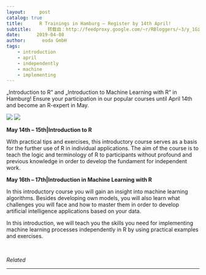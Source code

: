 ```yaml
---
layout:     post
catalog: true
title:      R Trainings in Hamburg – Register by 14th April!
subtitle:      转载自：http://feedproxy.google.com/~r/RBloggers/~3/y_1GiMTmBGI/
date:      2019-04-08
author:      eoda GmbH
tags:
    - introduction
    - april
    - independently
    - machine
    - implementing
---
```






„Introduction to R“ and „Introduction to Machine Learning with R“ in Hamburg! Ensure your participation in our popular courses until April 14th and become an R-expert in May.

![](https://i2.wp.com/blog.eoda.de/wp-content/uploads/2019/04/hamburg-2976711_1920-800x533.jpg?w=450&ssl=1)
![](https://i2.wp.com/blog.eoda.de/wp-content/uploads/2019/04/hamburg-2976711_1920-800x533.jpg?w=450&ssl=1)


**May 14th – 15****th****|Introduction to R** 

With practical tips and exercises, this introductory course serves as a basis for the further use of R in individual applications. The aim of the course is to teach the logic and terminology of R to participants without profound and previous knowledge in order to develop the fundament for independent work.  

**May 16th – 17t****h****|Introduction in Machine Learning with R** 

In this introductory course you will gain an insight into machine learning algorithms. Besides developing own models, you will also learn what challenges you will face and how to master them in order to develop artificial intelligence applications based on your data. 

In this introduction, we will teach you the skills you need for implementing machine learning processes independently in R by using practical examples and exercises.  


 


*Related*








---
